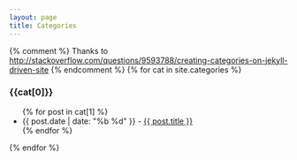 ```yaml
---
layout: page
title: Categories
---
```


{% comment %}
Thanks to
http://stackoverflow.com/questions/9593788/creating-categories-on-jekyll-driven-site
{% endcomment %}
{% for cat in site.categories %}
  <h3>{{cat[0]}}</h3>
  <ul>
  {% for post in cat[1] %}
<li><time>{{ post.date | date: "%b %d" }}</time> - <a href="{{ post.url }}">{{ post.title }}</a></li>
  {% endfor %}
  </ul>
{% endfor %}
